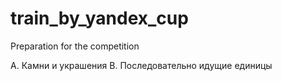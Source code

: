 # train_by_yandex_cup
Preparation for the competition

A. Камни и украшения
B. Последовательно идущие единицы
